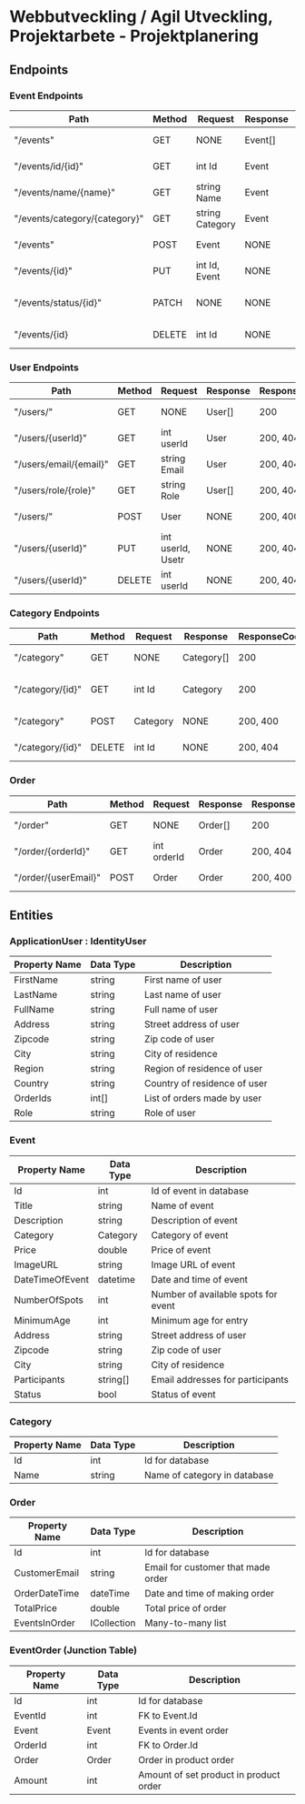 # Webbutveckling / Agil Utveckling, Projektarbete - Projektplanering

## Endpoints

### Event Endpoints

| Path                          | Method | Request         | Response | ResponseCodes | Description            |
| ----------------------------- | ------ | --------------- | -------- | ------------- | ---------------------- |
| "/events"                     | GET    | NONE            | Event[]  | 200, 404      | Get all events         |
| "/events/id/{id}"             | GET    | int Id          | Event    | 200, 404      | Get event by id        |
| "/events/name/{name}"         | GET    | string Name     | Event    | 200, 404      | Get event by name      |
| "/events/category/{category}" | GET    | string Category | Event    | 200, 404      | Get event by category  |
| "/events"                     | POST   | Event           | NONE     | 200, 400      | Add new event          |
| "/events/{id}"                | PUT    | int Id, Event   | NONE     | 200, 404      | Update event           |
| "/events/status/{id}"         | PATCH  | NONE            | NONE     | 200, 400      | Toggle status on event |
| "/events/{id}                 | DELETE | int Id          | NONE     | 200, 404      | Delete event           |

### User Endpoints

| Path                   | Method | Request                 | Response | ResponseCodes | Description       |
| ---------------------- | ------ | ----------------------- | -------- | ------------- | ----------------- |
| "/users/"              | GET    | NONE                    | User[]   | 200           | Get all users     |
| "/users/{userId}"      | GET    | int userId              | User     | 200, 404      | Get user by id    |
| "/users/email/{email}" | GET    | string Email            | User     | 200, 404      | Get user by email |
| "/users/role/{role}"   | GET    | string Role             | User[]   | 200, 404      | Get users by role |
| "/users/"              | POST   | User                    | NONE     | 200, 400      | Add new user      |
| "/users/{userId}"      | PUT    | int userId, Usetr       | NONE     | 200, 404      | Update user info  |
| "/users/{userId}"      | DELETE | int userId              | NONE     | 200, 404      | Delete user       |

### Category Endpoints

| Path             | Method | Request  | Response   | ResponseCodes | Description        |
| ---------------- | ------ | -------- | ---------- | ------------- | ------------------ |
| "/category"      | GET    | NONE     | Category[] | 200           | Get all categories |
| "/category/{id}" | GET    | int Id   | Category   | 200           | Get category by id |
| "/category"      | POST   | Category | NONE       | 200, 400      | Add new category   |
| "/category/{id}" | DELETE | int Id   | NONE       | 200, 404      | Delete category    |

### Order

| Path                 | Method | Request          | Response | ResponseCodes | Description         |
| -------------------- | ------ | ---------------- | -------- | ------------- | ------------------- |
| "/order"             | GET    | NONE             | Order[]  | 200           | Get all order       |
| "/order/{orderId}"   | GET    | int orderId      | Order    | 200, 404      | Get order by id     |
| "/order/{userEmail}" | POST   | Order            | Order    | 200, 400      | Create a user order |

## Entities

### ApplicationUser : IdentityUser

| Property Name | Data Type | Description                  |
| ------------- | --------- | ---------------------------- |
| FirstName     | string    | First name of user           |
| LastName      | string    | Last name of user            |
| FullName      | string    | Full name of user            |
| Address       | string    | Street address of user       |
| Zipcode       | string    | Zip code of user             |
| City          | string    | City of residence            |
| Region        | string    | Region of residence of user  |
| Country       | string    | Country of residence of user |
| OrderIds      | int[]     | List of orders made by user  |
| Role          | string    | Role of user                 |

### Event

| Property Name   | Data Type | Description                         |
| --------------- | --------- | ----------------------------------- |
| Id              | int       | Id of event in database             |
| Title           | string    | Name of event                       |
| Description     | string    | Description of event                |
| Category        | Category  | Category of event                   |
| Price           | double    | Price of event                      |
| ImageURL        | string    | Image URL of event                  |
| DateTimeOfEvent | datetime  | Date and time of event              |
| NumberOfSpots   | int       | Number of available spots for event |
| MinimumAge      | int       | Minimum age for entry               |
| Address         | string    | Street address of user              |
| Zipcode         | string    | Zip code of user                    |
| City            | string    | City of residence                   |
| Participants    | string[]  | Email addresses for participants    |
| Status          | bool      | Status of event                     |

### Category

| Property Name | Data Type | Description                  |
| ------------- | --------- | ---------------------------- |
| Id            | int       | Id for database              |
| Name          | string    | Name of category in database |

### Order

| Property Name | Data Type               | Description                        |
| ------------- | ----------------------- | ---------------------------------- |
| Id            | int                     | Id for database                    |
| CustomerEmail | string                  | Email for customer that made order |
| OrderDateTime | dateTime                | Date and time of making order      |
| TotalPrice    | double                  | Total price of order               |
| EventsInOrder | ICollection<EventOrder> | Many-to-many list                  |

### EventOrder (Junction Table)

| Property Name | Data Type | Description                            |
| ------------- | --------- | -------------------------------------- |
| Id            | int       | Id for database                        |
| EventId       | int       | FK to Event.Id                         |
| Event         | Event     | Events in event order                  |
| OrderId       | int       | FK to Order.Id                         |
| Order         | Order     | Order in product order                 |
| Amount        | int       | Amount of set product in product order |
